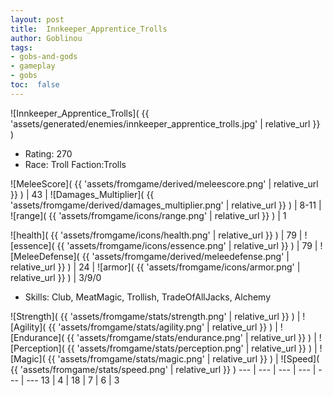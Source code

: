 ```yaml
---
layout: post
title:  Innkeeper_Apprentice_Trolls
author: Goblinou
tags:
- gobs-and-gods
- gameplay
- gobs
toc:  false
---
```


![Innkeeper_Apprentice_Trolls]( {{ 'assets/generated/enemies/innkeeper_apprentice_trolls.jpg' | relative_url }} )
- Rating: 270
- Race: Troll  Faction:Trolls

![MeleeScore]( {{ 'assets/fromgame/derived/meleescore.png' | relative_url }} ) | 43 | ![Damages_Multiplier]( {{ 'assets/fromgame/derived/damages_multiplier.png' | relative_url }} ) | 8-11 | ![range]( {{ 'assets/fromgame/icons/range.png' | relative_url }} ) | 1


![health]( {{ 'assets/fromgame/icons/health.png' | relative_url }} ) | 79 | ![essence]( {{ 'assets/fromgame/icons/essence.png' | relative_url }} ) | 79 | ![MeleeDefense]( {{ 'assets/fromgame/derived/meleedefense.png' | relative_url }} ) | 24 | ![armor]( {{ 'assets/fromgame/icons/armor.png' | relative_url }} ) | 3/9/0

* Skills: Club, MeatMagic, Trollish, TradeOfAllJacks, Alchemy

![Strength]( {{ 'assets/fromgame/stats/strength.png' | relative_url }} ) | ![Agility]( {{ 'assets/fromgame/stats/agility.png' | relative_url }} ) | ![Endurance]( {{ 'assets/fromgame/stats/endurance.png' | relative_url }} ) | ![Perception]( {{ 'assets/fromgame/stats/perception.png' | relative_url }} ) | ![Magic]( {{ 'assets/fromgame/stats/magic.png' | relative_url }} ) | ![Speed]( {{ 'assets/fromgame/stats/speed.png' | relative_url }} )
--- | --- | --- | --- | --- | ---
13 | 4 | 18 | 7 | 6 | 3
